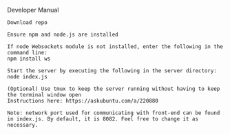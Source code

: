 Developer Manual

    Download repo
  
    Ensure npm and node.js are installed
  
    If node Websockets module is not installed, enter the following in the command line:
    npm install ws
  
    Start the server by executing the following in the server directory:
    node index.js
    
    (Optional) Use tmux to keep the server running without having to keep the terminal window open
    Instructions here: https://askubuntu.com/a/220880
    
    Note: network port used for communicating with front-end can be found in index.js. By default, it is 8082. Feel free to change it as necessary.
